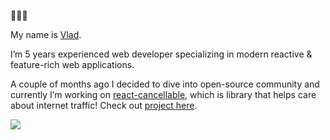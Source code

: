👋👋👋

My name is [Vlad](https://www.www.linkedin.com/in/vladyslav-ohirenko).

I’m 5 years experienced web developer specializing in modern reactive & feature-rich web applications.

A couple of months ago I decided to dive into open-source community and currently I’m working on [react-cancellable](https://www.npmjs.com/package/react-cancelable), which is library that helps care about internet traffic! Check out [project here](https://github.com/vladagurets/react-cancelable).

<!-- ![Used languages](https://github-readme-stats.vercel.app/api/top-langs/?username=vladagurets&layout=compact) -->
![](https://github-readme-stats.vercel.app/api?username=vladagurets&show_icons=true&count_private=true)
